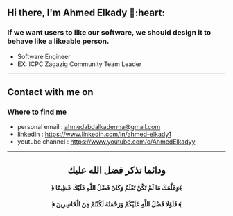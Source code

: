 <h2> Hi there, I'm Ahmed Elkady 👋:heart: </h2>
<h3> If we want users to like our software, we should design it to behave like a likeable person. </h3>
 
- Software Engineer
- EX: ICPC Zagazig Community Team Leader
<hr>

<h2> Contact with me on </h2>

<h3>Where to find me</h3>

- personal email : ahmedabdalkaderma@gmail.com
- linkedIn : https://www.linkedin.com/in/ahmed-elkady1
- youtube channel : https://www.youtube.com/c/AhmedElkadyy 
<hr>
<div align="center">

## **ودائما تذكر فضل الله عليك**

#### **﴿ وَعَلَّمَكَ مَا لَمْ تَكُنْ تَعْلَمُ وَكَانَ فَضْلُ اللَّهِ عَلَيْكَ عَظِيمًا﴾** 

#### **﴿ فَلَوْلَا فَضْلُ اللَّهِ عَلَيْكُمْ وَرَحْمَتُهُ لَكُنْتُمْ مِنَ الْخَاسِرِينَ ﴾** 

</div>
